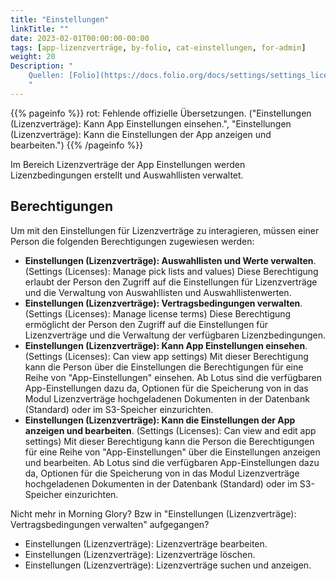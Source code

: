 ```yaml
---
title: "Einstellungen"
linkTitle: ""
date: 2023-02-01T00:00:00-00:00
tags: [app-lizenzverträge, by-folio, cat-einstellungen, for-admin]
weight: 20
Description: "
    Quellen: [Folio](https://docs.folio.org/docs/settings/settings_licenses/settings_licenses/ ) <!-- & [GBV](https://info.gebev.de/pages/viewpage.action?pageId=847085652) -->
    "
---
```


{{% pageinfo %}}
rot: Fehlende offizielle Übersetzungen. ("Einstellungen (Lizenzverträge): Kann App Einstellungen einsehen.", "Einstellungen (Lizenzverträge): Kann die Einstellungen der App anzeigen und bearbeiten.")
{{% /pageinfo %}}

Im Bereich Lizenzverträge der App Einstellungen werden Lizenzbedingungen erstellt und Auswahllisten verwaltet.

## Berechtigungen

Um mit den Einstellungen für Lizenzverträge zu interagieren, müssen einer Person die folgenden Berechtigungen zugewiesen werden:

* **Einstellungen (Lizenzverträge): Auswahllisten und Werte verwalten**. (Settings (Licenses): Manage pick lists and values)
    Diese Berechtigung erlaubt der Person den Zugriff auf die Einstellungen für Lizenzverträge und die Verwaltung von Auswahllisten und Auswahllistenwerten.
* **Einstellungen (Lizenzverträge): Vertragsbedingungen verwalten**. (Settings (Licenses): Manage license terms)
    Diese Berechtigung ermöglicht der Person den Zugriff auf die Einstellungen für Lizenzverträge und die Verwaltung der verfügbaren Lizenzbedingungen.
* **Einstellungen (Lizenzverträge): Kann App Einstellungen einsehen**. (Settings (Licenses): Can view app settings)
    Mit dieser Berechtigung kann die Person über die Einstellungen die Berechtigungen für eine Reihe von "App-Einstellungen" einsehen. Ab Lotus sind die verfügbaren App-Einstellungen dazu da, Optionen für die Speicherung von in das Modul Lizenzverträge hochgeladenen Dokumenten in der Datenbank (Standard) oder im S3-Speicher einzurichten.
* **Einstellungen (Lizenzverträge): Kann die Einstellungen der App anzeigen und bearbeiten**. (Settings (Licenses): Can view and edit app settings)
    Mit dieser Berechtigung kann die Person die Berechtigungen für eine Reihe von "App-Einstellungen" über die Einstellungen anzeigen und bearbeiten. Ab Lotus sind die verfügbaren App-Einstellungen dazu da, Optionen für die Speicherung von in das Modul Lizenzverträge hochgeladenen Dokumenten in der Datenbank (Standard) oder im S3-Speicher einzurichten.

Nicht mehr in Morning Glory? Bzw in "Einstellungen (Lizenzverträge): Vertragsbedingungen verwalten" aufgegangen?

* Einstellungen (Lizenzverträge): Lizenzverträge bearbeiten.
* Einstellungen (Lizenzverträge): Lizenzverträge löschen.
* Einstellungen (Lizenzverträge): Lizenzverträge suchen und anzeigen.
